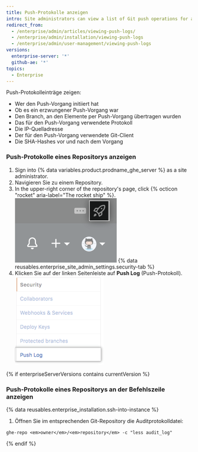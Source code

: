 ```yaml
---
title: Push-Protokolle anzeigen
intro: Site administrators can view a list of Git push operations for any repository on the enterprise.
redirect_from:
  - /enterprise/admin/articles/viewing-push-logs/
  - /enterprise/admin/installation/viewing-push-logs
  - /enterprise/admin/user-management/viewing-push-logs
versions:
  enterprise-server: '*'
  github-ae: '*'
topics:
  - Enterprise
---
```


Push-Protokolleinträge zeigen:

- Wer den Push-Vorgang initiiert hat
- Ob es ein erzwungener Push-Vorgang war
- Den Branch, an den Elemente per Push-Vorgang übertragen wurden
- Das für den Push-Vorgang verwendete Protokoll
- Die IP-Quelladresse
- Der für den Push-Vorgang verwendete Git-Client
- Die SHA-Hashes vor und nach dem Vorgang

### Push-Protokolle eines Repositorys anzeigen

1. Sign into {% data variables.product.prodname_ghe_server %} as a site administrator.
1. Navigieren Sie zu einem Repository.
1. In the upper-right corner of the repository's page, click
{% octicon "rocket" aria-label="The rocket ship" %}.
    ![Raumschiffsymbol für den Zugriff auf die Einstellungen des Websiteadministrators](/assets/images/enterprise/site-admin-settings/access-new-settings.png)
{% data reusables.enterprise_site_admin_settings.security-tab %}
4. Klicken Sie auf der linken Seitenleiste auf **Push Log** (Push-Protokoll). ![Registerkarte „Push log“ (Push-Protokoll)](/assets/images/enterprise/site-admin-settings/push-log-tab.png)

{% if enterpriseServerVersions contains currentVersion %}
### Push-Protokolle eines Repositorys an der Befehlszeile anzeigen

{% data reusables.enterprise_installation.ssh-into-instance %}
1. Öffnen Sie im entsprechenden Git-Repository die Auditprotokolldatei:
  ```shell
  ghe-repo <em>owner</em>/<em>repository</em> -c "less audit_log"
  ```
{% endif %}
